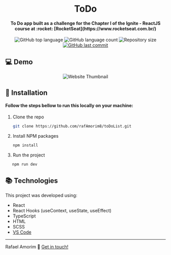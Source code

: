 <h1 align="center">
    ToDo
</h1>

<h4 align="center">
  To Do app built as a challenge for the Chapter I of the Ignite - ReactJS course at :rocket: [RocketSeat](https://www.rocketseat.com.br/)
  </h4>
<p align="center">
  <img alt="GitHub top language" src="https://img.shields.io/github/languages/top/rafAmorim8/toDoList">

  <img alt="GitHub language count" src="https://img.shields.io/github/languages/count/rafAmorim8/toDoList">

  <img alt="Repository size" src="https://img.shields.io/github/repo-size/rafAmorim8/toDoList">
  <a href="https://github.com/rafAmorim8/toDoList/commits/master">
    <img alt="GitHub last commit" src="https://img.shields.io/github/last-commit/rafAmorim8/toDoList">  
  </a>
</p>

## :computer: Demo
<p align="center">
  <img alt="Website Thumbnail" src="https://res.cloudinary.com/dokwfizst/image/upload/v1652511195/rafAmorim/toDo_thumb_jaiast.jpg">
</p>

## :floppy_disk: Installation

<h4>Follow the steps bellow to run this locally on your machine: </h4>  

1. Clone the repo
   ```sh
   git clone https://github.com/rafAmorim8/toDoList.git
   ```
2. Install NPM packages
   ```sh
   npm install
   ```
3. Run the project
```sh
   npm run dev
   ```
   
## :books: Technologies

This project was developed using:

- React
- React Hooks (useContext, useState, useEffect)
- TypeScript
- HTML
- SCSS
- [VS Code][vc]

---
Rafael Amorim :wave: [Get in touch!](https://www.linkedin.com/in/rafael-manacero-amorim/)

[vc]: https://code.visualstudio.com/